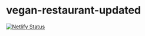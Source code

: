 # vegan-restaurant-updated
[![Netlify Status](https://api.netlify.com/api/v1/badges/229f23e0-cd21-4c2a-99e1-e1390dc2c8a1/deploy-status)](https://app.netlify.com/sites/vegan-restaurant/deploys)
